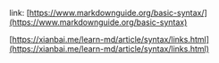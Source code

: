 link: [https://www.markdownguide.org/basic-syntax/](https://www.markdownguide.org/basic-syntax)

[https://xianbai.me/learn-md/article/syntax/links.html](https://xianbai.me/learn-md/article/syntax/links.html)
